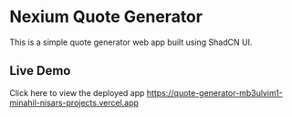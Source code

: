 # Nexium Quote Generator

This is a simple quote generator web app built using ShadCN UI.
##  Live Demo
Click here to view the deployed app
https://quote-generator-mb3ulvim1-minahil-nisars-projects.vercel.app
